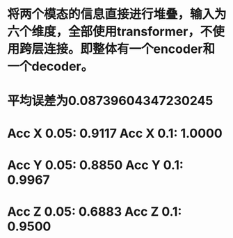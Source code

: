 # 将两个模态的信息直接进行堆叠，输入为六个维度，全部使用transformer，不使用跨层连接。即整体有一个encoder和一个decoder。
# 平均误差为0.08739604347230245
# Acc X 0.05: 0.9117 Acc X 0.1: 1.0000
# Acc Y 0.05: 0.8850 Acc Y 0.1: 0.9967
# Acc Z 0.05: 0.6883 Acc Z 0.1: 0.9500